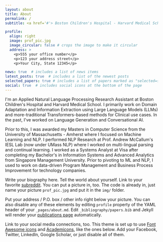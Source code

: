 ```yaml
---
layout: about
title: About
permalink: /
subtitle: <a href='#'> Boston Children's Hospital - Harvard Medical School </a>

profile:
  align: right
  image: prof_pic.jpg
  image_circular: false # crops the image to make it circular
  address: >
    <p>555 your office number</p>
    <p>123 your address street</p>
    <p>Your City, State 12345</p>

news: true  # includes a list of news items
latest_posts: true  # includes a list of the newest posts
selected_papers: true # includes a list of papers marked as "selected={true}"
social: true  # includes social icons at the bottom of the page
---
```

I'm an Applied Natural Language Processing Research Assistant at Boston Children's Hospital and Harvard Medical School. I primarily work on Domain Adaptation and Information Extraction using Large Language Models (LLMs) and more-traditional Transformers-based methods for Clinical use cases. In the past, I've worked on Language Generation and Conversational AI.

Prior to this, I was awarded my Masters in Computer Science from the University of Massachusetts - Amherst where I focused on Machine Learning and NLP. I performed NLP Research at Prof. Andrew McCallum's IESL Lab (now under UMass NLP) where I worked on multi-lingual parsing and continual learning. I worked as a Systems Analyst at Visa after completing my Bachelor's in Information Systems and Advanced Analytics from Singapore Management University. Prior to pivoting to ML and NLP, I used to work on data-driven Program Management and Business Process Improvement for technology companies.

Write your biography here. Tell the world about yourself. Link to your favorite [subreddit](http://reddit.com). You can put a picture in, too. The code is already in, just name your picture `prof_pic.jpg` and put it in the `img/` folder.

Put your address / P.O. box / other info right below your picture. You can also disable any of these elements by editing `profile` property of the YAML header of your `_pages/about.md`. Edit `_bibliography/papers.bib` and Jekyll will render your [publications page](/al-folio/publications/) automatically.

Link to your social media connections, too. This theme is set up to use [Font Awesome icons](http://fortawesome.github.io/Font-Awesome/) and [Academicons](https://jpswalsh.github.io/academicons/), like the ones below. Add your Facebook, Twitter, LinkedIn, Google Scholar, or just disable all of them.
